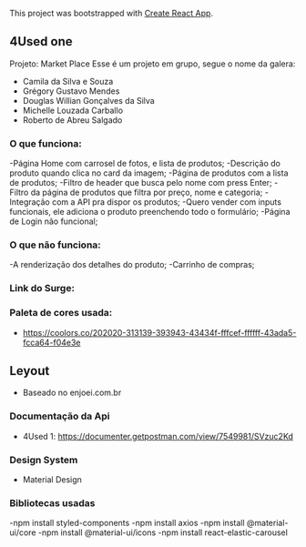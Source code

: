 This project was bootstrapped with [Create React App](https://github.com/facebook/create-react-app).

## 4Used one

Projeto: Market Place
Esse é um projeto em grupo, segue o nome da galera:
 
 - Camila da Silva e Souza
  - Grégory Gustavo Mendes
  - Douglas Willian Gonçalves da Silva
  - Michelle Louzada Carballo
  - Roberto de Abreu Salgado

### O que funciona:

-Página Home com carrosel de fotos, e lista de produtos;
-Descrição do produto quando clica no card da imagem;
-Página de produtos com a lista de produtos;
-Filtro de header que busca pelo nome com press Enter;
-Filtro da página de produtos que filtra por preço, nome e categoria;
-Integração com a API pra dispor os produtos;
-Quero vender com inputs funcionais, ele adiciona o produto preenchendo todo o formulário;
-Página de Login não funcional;

### O que não funciona:

-A renderização dos detalhes do produto;
-Carrinho de compras;

### Link do Surge:


### Paleta de cores usada:

- https://coolors.co/202020-313139-393943-43434f-fffcef-ffffff-43ada5-fcca64-f04e3e

## Leyout

- Baseado no enjoei.com.br

### Documentação da Api

- 4Used 1:  https://documenter.getpostman.com/view/7549981/SVzuc2Kd

### Design System

- Material Design

### Bibliotecas usadas

-npm install styled-components
-npm install axios
-npm install @material-ui/core
-npm install @material-ui/icons
-npm install react-elastic-carousel

